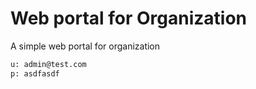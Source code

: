 # Web portal for Organization

A simple web portal for organization



```bash
u: admin@test.com
p: asdfasdf
```